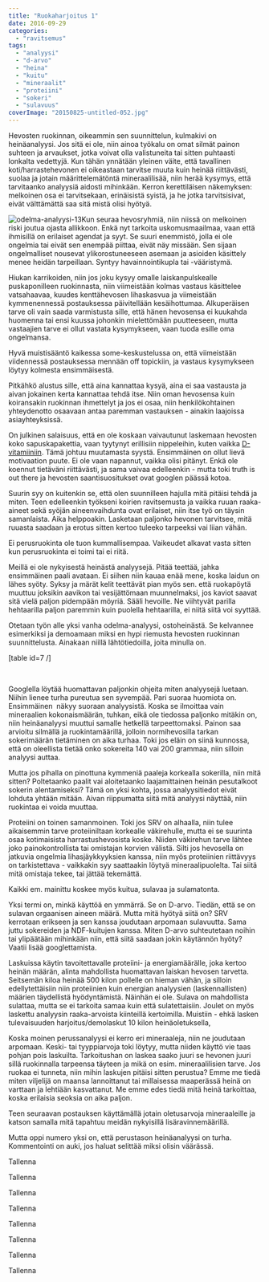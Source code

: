 ```yaml
---
title: "Ruokaharjoitus 1"
date: 2016-09-29
categories: 
  - "ravitsemus"
tags: 
  - "analyysi"
  - "d-arvo"
  - "heina"
  - "kuitu"
  - "mineraalit"
  - "proteiini"
  - "sokeri"
  - "sulavuus"
coverImage: "20150825-untitled-052.jpg"
---
```


Hevosten ruokinnan, oikeammin sen suunnittelun, kulmakivi on heinäanalyysi. Jos sitä ei ole, niin ainoa työkalu on omat silmät painon suhteen ja arvaukset, jotka voivat olla valistuneita tai sitten puhtaasti lonkalta vedettyjä. Kun tähän ynnätään yleinen väite, että tavallinen koti/harrastehevonen ei oikeastaan tarvitse muuta kuin heinää riittävästi, suolaa ja jotain määrittelemätöntä mineraalilisää, niin herää kysymys, että tarvitaanko analyysiä aidosti mihinkään. Kerron kerettiläisen näkemyksen: melkoinen osa ei tarvitsekaan, erinäisistä syistä, ja he jotka tarvitsisivat, eivät välttämättä saa sitä mistä olisi hyötyä.

<!--more-->

![odelma-analyysi-13](images/Odelma-analyysi-13-e1475179345374-300x157.png)Kun seuraa hevosryhmiä, niin niissä on melkoinen riski joutua ojasta allikkoon. Enkä nyt tarkoita uskomusmaailmaa, vaan että ihmisillä on erilaiset agendat ja syyt. Se suuri enemmistö, jolla ei ole ongelmia tai eivät sen enempää piittaa, eivät näy missään. Sen sijaan ongelmalliset nousevat ylikorostuneeseen asemaan ja asioiden käsittely menee heidän tarpeillaan. Syntyy havainnointikupla tai -vääristymä.

Hiukan karrikoiden, niin jos joku kysyy omalle laiskanpulskealle puskaponilleen ruokinnasta, niin viimeistään kolmas vastaus käsittelee vatsahaavaa, kuudes kenttähevosen lihaskasvua ja viimeistään kymmenennessä postauksessa päivitellään kesäihottumaa. Alkuperäisen tarve oli vain saada varmistusta sille, että hänen hevosensa ei kuukahda huomenna tai ensi kuussa johonkin mielettömään puutteeseen, mutta vastaajien tarve ei ollut vastata kysymykseen, vaan tuoda esille oma ongelmansa.

Hyvä muistisääntö kaikessa some-keskustelussa on, että viimeistään viidennessä postauksessa mennään off topickiin, ja vastaus kysymykseen löytyy kolmesta ensimmäisestä.

Pitkähkö alustus sille, että aina kannattaa kysyä, aina ei saa vastausta ja aivan jokainen kerta kannattaa tehdä itse. Niin oman hevosensa kuin koiransakin ruokinnan ihmettelyt ja jos ei osaa, niin henkilökohtainen yhteydenotto osaavaan antaa paremman vastauksen - ainakin laajoissa asiayhteyksissä.

On julkinen salaisuus, että en ole koskaan vaivautunut laskemaan hevosten koko sapuskapakettia, vaan tyytynyt erillisiin nippeleihin, kuten vaikka [D-vitamiiniin](http://jagster.eksis.one/laidunkauden-ja-d-vitamiinin-loppu/). Tämä johtuu muutamasta syystä. Ensimmäinen on ollut lievä motivaation puute. Ei ole vaan napannut, vaikka olisi pitänyt. Enkä ole koennut tietäväni riittävästi, ja sama vaivaa edelleenkin - mutta toki truth is out there ja hevosten saantisuositukset ovat googlen päässä kotoa.

Suurin syy on kuitenkin se, että olen suunnilleen hajulla mitä pitäisi tehdä ja miten. Teen edelleenkin työkseni koirien ravitsemusta ja vaikka ruuan raaka-aineet sekä syöjän aineenvaihdunta ovat erilaiset, niin itse työ on täysin samanlaista. Aika helppoakin. Lasketaan paljonko hevonen tarvitsee, mitä ruuasta saadaan ja erotus sitten kertoo tuleeko tarpeeksi vai liian vähän.

Ei perusruokinta ole tuon kummallisempaa. Vaikeudet alkavat vasta sitten kun perusruokinta ei toimi tai ei riitä.

Meillä ei ole nykyisestä heinästä analyysejä. Pitää teettää, jahka ensimmäinen paali avataan. Ei siihen niin kauaa enää mene, koska laidun on lähes syöty. Syksy ja märät kelit teettävät pian myös sen. että ruokapöytä muuttuu joksikin aavikon tai vesijättömaan muunnelmaksi, jos kaviot saavat sitä vielä paljon pidempään möyriä. Sääli hevoille. Ne viihtyvät parilla hehtaarilla paljon paremmin kuin puolella hehtaarilla, ei niitä siitä voi syyttää.

Otetaan työn alle yksi vanha odelma-analyysi, ostoheinästä. Se kelvannee esimerkiksi ja demoamaan miksi en hypi riemusta hevosten ruokinnan suunnittelusta. Ainakaan niillä lähtötiedoilla, joita minulla on.

\[table id=7 /\]

 

Googlella löytää huomattavan paljonkin ohjeita miten analyysejä luetaan. Niihin lienee turha pureutua sen syvempää. Pari suoraa huomiota on. Ensimmäinen  näkyy suoraan analyysistä. Koska se ilmoittaa vain mineraalien kokonaismäärän, tuhkan, eikä ole tiedossa paljonko mitäkin on, niin heinäanalyysi muuttui samalle hetkellä tarpeettomaksi. Painon saa arvioitu silmällä ja ruokintamäärillä, jolloin normihevosilla tarkan sokerimäärän tietäminen on aika turhaa. Toki jos eläin on siinä kunnossa, että on oleellista tietää onko sokereita 140 vai 200 grammaa, niin silloin analyysi auttaa.

Mutta jos pihalla on pinottuna kymmeniä paaleja korkealla sokerilla, niin mitä sitten? Poltetaanko paalit vai aloitetaanko laajamittainen heinän pesutalkoot sokerin alentamiseksi? Tämä on yksi kohta, jossa analyysitiedot eivät lohduta yhtään mitään. Aivan riippumatta siitä mitä analyysi näyttää, niin ruokintaa ei voida muuttaa.

Proteiini on toinen samanmoinen. Toki jos SRV on alhaalla, niin tulee aikaisemmin tarve proteiiniltaan korkealle väkirehulle, mutta ei se suurinta osaa kotimaisista harrastushevosista koske. Niiden väkirehun tarve lähtee joko painokontrollista tai omistajan korvien välistä. Silti jos hevosella on jatkuvia ongelmia lihasjäykkyyksien kanssa, niin myös proteiinien riittävyys on tarkistettava - vaikkakin syy saattaakin löytyä mineraalipuolelta. Tai siitä mitä omistaja tekee, tai jättää tekemättä.

Kaikki em. mainittu koskee myös kuitua, sulavaa ja sulamatonta.

Yksi termi on, minkä käyttöä en ymmärrä. Se on D-arvo. Tiedän, että se on sulavan orgaanisen aineen määrä. Mutta mitä hyötyä siitä on? SRV kerrotaan erikseen ja sen kanssa joudutaan arpomaan sulavuutta. Sama juttu sokereiden ja NDF-kuitujen kanssa. Miten D-arvo suhteutetaan noihin tai ylipäätään mihinkään niin, että siitä saadaan jokin käytännön hyöty? Vaatii lisää googlettamista.

Laskuissa käytin tavoitettavalle proteiini- ja energiamäärälle, joka kertoo heinän määrän, alinta mahdollista huomattavan laiskan hevosen tarvetta. Seitsemän kiloa heinää 500 kilon pollelle on hieman vähän, ja silloin edellytettäisiin niin proteiinien kuin energian analyysien (laskennallisten) määrien täydellistä hyödyntämistä. Näinhän ei ole. Sulava on mahdollista sulattaa, mutta se ei tarkoita samaa kuin että sulatettaisiin. Joulet on myös laskettu analyysin raaka-arvoista kiinteillä kertoimilla. Muistiin - ehkä lasken tulevaisuuden harjoitus/demolaskut 10 kilon heinäoletuksella,

Koska moinen perussanalyysi ei kerro eri mineraaleja, niin ne joudutaan arpomaan. Keski- tai tyyppiarvoja toki löytyy, mutta niiden käyttö vie taas pohjan pois laskuilta. Tarkoitushan on laskea saako juuri se hevonen juuri sillä ruokinnalla tarpeensa täyteen ja mikä on esim. mineraalilisien tarve. Jos ruokaa ei tunneta, niin mihin laskujen pitäisi sitten perustua? Emme me tiedä miten viljelijä on maansa lannoittanut tai millaisessa maaperässä heinä on varttaan ja lehtiään kasvattanut. Me emme edes tiedä mitä heinä tarkoittaa, koska erilaisia seoksia on aika paljon.

Teen seuraavan postauksen käyttämällä jotain oletusarvoja mineraaleille ja katson samalla mitä tapahtuu meidän nykyisillä lisäravinnemäärillä.

Mutta oppi numero yksi on, että perustason heinäanalyysi on turha. Kommentointi on auki, jos haluat selittää miksi olisin väärässä.

Tallenna

Tallenna

Tallenna

Tallenna

Tallenna

Tallenna

Tallenna

Tallenna
